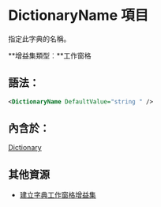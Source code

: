 
# <a name="dictionaryname-element"></a>DictionaryName 項目
指定此字典的名稱。

 **增益集類型︰**工作窗格


## <a name="syntax:"></a>語法：


```XML
<DictionaryName DefaultValue="string " />
```


## <a name="contained-in:"></a>內含於：

[Dictionary](../../reference/manifest/dictionary.md)


## <a name="additional-resources"></a>其他資源



- [建立字典工作窗格增益集](../../docs/word/dictionary-task-pane-add-ins.md)
    
